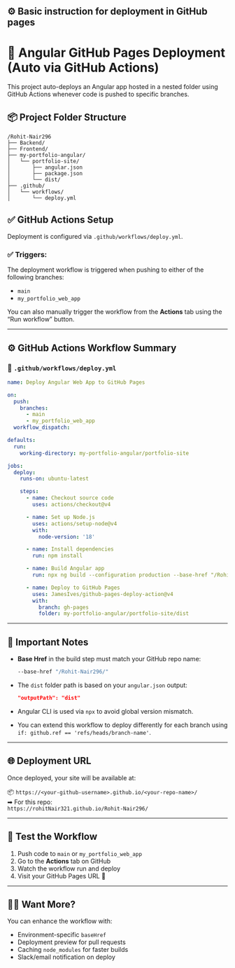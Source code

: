 ## ⚙️ Basic instruction for deployment in GitHub pages

# 🚀 Angular GitHub Pages Deployment (Auto via GitHub Actions)

This project auto-deploys an Angular app hosted in a nested folder using GitHub Actions whenever code is pushed to specific branches.

## 📦 Project Folder Structure

```
/Rohit-Nair296
├── Backend/
├── Frontend/
├── my-portfolio-angular/
│   └── portfolio-site/
│       ├── angular.json
│       ├── package.json
│       └── dist/
├── .github/
│   └── workflows/
│       └── deploy.yml
```

## ✅ GitHub Actions Setup

Deployment is configured via `.github/workflows/deploy.yml`.

### ✅ Triggers:
The deployment workflow is triggered when pushing to either of the following branches:
- `main`
- `my_portfolio_web_app`

You can also manually trigger the workflow from the **Actions** tab using the “Run workflow” button.

---

## ⚙️ GitHub Actions Workflow Summary

### 📄 `.github/workflows/deploy.yml`

```yaml
name: Deploy Angular Web App to GitHub Pages

on:
  push:
    branches:
      - main
      - my_portfolio_web_app
  workflow_dispatch:

defaults:
  run:
    working-directory: my-portfolio-angular/portfolio-site

jobs:
  deploy:
    runs-on: ubuntu-latest

    steps:
      - name: Checkout source code
        uses: actions/checkout@v4

      - name: Set up Node.js
        uses: actions/setup-node@v4
        with:
          node-version: '18'

      - name: Install dependencies
        run: npm install

      - name: Build Angular app
        run: npx ng build --configuration production --base-href "/Rohit-Nair296/"

      - name: Deploy to GitHub Pages
        uses: JamesIves/github-pages-deploy-action@v4
        with:
          branch: gh-pages
          folder: my-portfolio-angular/portfolio-site/dist
```

---

## 📍 Important Notes

- **Base Href** in the build step must match your GitHub repo name:
  ```bash
  --base-href "/Rohit-Nair296/"
  ```

- The `dist` folder path is based on your `angular.json` output:
  ```json
  "outputPath": "dist"
  ```

- Angular CLI is used via `npx` to avoid global version mismatch.

- You can extend this workflow to deploy differently for each branch using `if: github.ref == 'refs/heads/branch-name'`.

---

## 🌐 Deployment URL

Once deployed, your site will be available at:

📦 `https://<your-github-username>.github.io/<your-repo-name>/`  
➡ For this repo:  
`https://rohitNair321.github.io/Rohit-Nair296/`

---

## 🧪 Test the Workflow

1. Push code to `main` or `my_portfolio_web_app`
2. Go to the **Actions** tab on GitHub
3. Watch the workflow run and deploy
4. Visit your GitHub Pages URL 🎉

---

## 🙋‍♂️ Want More?

You can enhance the workflow with:
- Environment-specific `baseHref`
- Deployment preview for pull requests
- Caching `node_modules` for faster builds
- Slack/email notification on deploy

